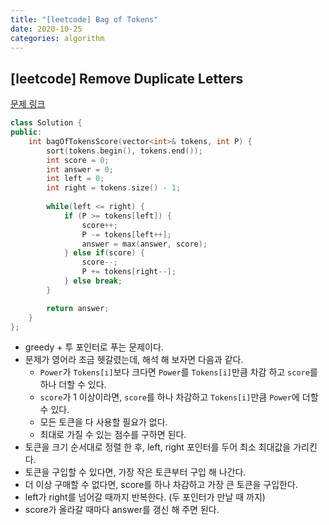 ```yaml
---
title: "[leetcode] Bag of Tokens"
date: 2020-10-25
categories: algorithm
---
```

## [leetcode] Remove Duplicate Letters
[문제 링크](https://leetcode.com/problems/bag-of-tokens/)

```c++
class Solution {
public:
    int bagOfTokensScore(vector<int>& tokens, int P) {
        sort(tokens.begin(), tokens.end());
        int score = 0;
        int answer = 0;        
        int left = 0;
        int right = tokens.size() - 1;
        
        while(left <= right) {
            if (P >= tokens[left]) {
                score++;
                P -= tokens[left++];
                answer = max(answer, score);
            } else if(score) {
                score--;
                P += tokens[right--]; 
            } else break;
        }

        return answer;
    }
};
```
- greedy + 투 포인터로 푸는 문제이다.
- 문제가 영어라 조금 헷갈렸는데, 해석 해 보자면 다음과 같다.
  - `Power`가 `Tokens[i]`보다 크다면 `Power`를 `Tokens[i]`만큼 차감 하고 `score`를 하나 더할 수 있다.
  - `score`가 1 이상이라면, `score`를 하나 차감하고 `Tokens[i]`만큼 `Power`에 더할 수 있다.
  - 모든 토큰을 다 사용할 필요가 없다.
  - 최대로 가질 수 있는 점수를 구하면 된다.
- 토큰을 크기 순서대로 정렬 한 후, left, right 포인터를 두어 최소 최대값을 가리킨다.
- 토큰을 구입할 수 있다면, 가장 작은 토큰부터 구입 해 나간다.
- 더 이상 구매할 수 없다면, score를 하나 차감하고 가장 큰 토큰을 구입한다.
- left가 right를 넘어갈 때까지 반복한다. (두 포인터가 만날 때 까지)
- score가 올라갈 때마다 answer를 갱신 해 주면 된다.